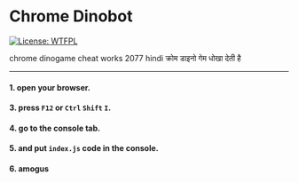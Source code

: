 # Chrome Dinobot  
[![License: WTFPL](https://img.shields.io/badge/License-WTFPL-brightgreen.svg)](/LICENSE)  

chrome dinogame cheat works 2077 hindi क्रोम डाइनो गेम धोखा देती है  

---

#### 1\. open your browser.
#### 3\. press ``F12`` or ``Ctrl`` ``Shift`` ``I``.
#### 4\. go to the console tab.
#### 5\. and put ``index.js`` code in the console.
#### 6\. amogus
